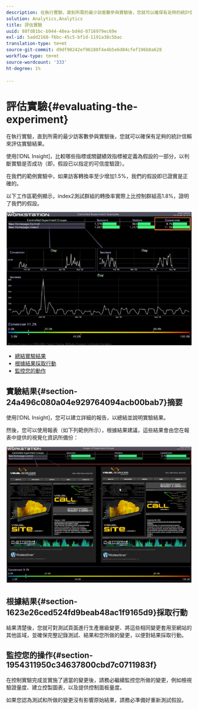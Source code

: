 ```yaml
---
description: 在執行實驗，直到所需的最少訪客數參與實驗後，您就可以確保有足夠的統計信賴來評估實驗結果。
solution: Analytics,Analytics
title: 評估實驗
uuid: 88fd81bc-b944-48ea-bd4d-8716979ec69e
exl-id: 5add2168-f6bc-45c5-bf1d-1191a38c5bac
translation-type: tm+mt
source-git-commit: d9df90242ef96188f4e4b5e6d04cfef196b0a628
workflow-type: tm+mt
source-wordcount: '333'
ht-degree: 1%

---
```


# 評估實驗{#evaluating-the-experiment}

在執行實驗，直到所需的最少訪客數參與實驗後，您就可以確保有足夠的統計信賴來評估實驗結果。

使用[!DNL Insight]，比較哪些指標或關鍵績效指標被定義為假設的一部分，以判斷實驗是否成功（即，假設已以指定的可信度驗證）。

在我們的範例實驗中，如果訪客轉換率至少增加1.5%，我們的假設即已證實是正確的。

以下工作區範例顯示，index2測試群組的轉換率實際上比控制群組高1.8%，證明了我們的假設。

![](assets/experimentresults.png)

* [總結實驗結果](../../../home/c-undst-ctrld-exp/c-vw-rslts/c-ev-exp.md#section-24a496c080a04e929764094acb00bab7)
* [根據結果採取行動](../../../home/c-undst-ctrld-exp/c-vw-rslts/c-ev-exp.md#section-1623e26ced524fd9beab48ac1f9165d9)
* [監控您的動作](../../../home/c-undst-ctrld-exp/c-vw-rslts/c-ev-exp.md#section-1954311950c34637800cbd7c0711983f)

## 實驗結果{#section-24a496c080a04e929764094acb00bab7}摘要

使用[!DNL Insight]，您可以建立詳細的報告，以總結並說明實驗結果。

然後，您可以使用報表（如下列範例所示），根據結果建議，這些結果會由您在報表中提供的視覺化資訊所備份：

![](assets/experimentresults2.png)

## 根據結果{#section-1623e26ced524fd9beab48ac1f9165d9}採取行動

結果清楚後，您就可對測試頁面進行生產層級變更、將這些相同變更套用至網站的其他區域，並確保完整記錄測試、結果和您所做的變更，以便對結果採取行動。

## 監控您的操作{#section-1954311950c34637800cbd7c0711983f}

在控制實驗完成並實施了適當的變更後，請務必繼續監控您所做的變更，例如檢視驗證量度、建立控製圖表，以及提供控制面板量度。

如果您認為測試和所做的變更沒有影響原始結果，請務必準備好重新測試假設。
